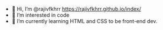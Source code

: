 - 👋 Hi, I’m @rajivfkhrr  https://rajivfkhrr.github.io/index/
- 👀 I’m interested in code
- 🌱 I’m currently learning HTML and CSS to be front-end dev.

<!---
rajivfkhrr/rajivfkhrr is a ✨ special ✨ repository because its `README.md` (this file) appears on your GitHub profile.
You can click the Preview link to take a look at your changes.
--->
